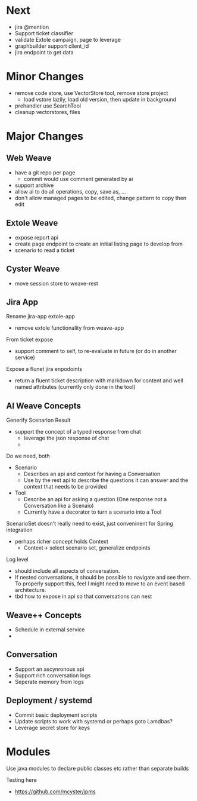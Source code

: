 

# Next

- jira @mention
- Support ticket classifier 
- validate Extole campaign, page to leverage
- graphbuilder support client_id
- jira endpoint to get data

# Minor Changes

- remove code store, use VectorStore tool, remove store project
  - load vstore lazily, load old version, then update in background
- prehandler use SearchTool
- cleanup vectorstores, files

# Major Changes

## Web Weave

- have a git repo per page
  - commit would use comment generated by ai
- support archive
- allow ai to do all operations, copy, save as, ...
- don't allow managed pages to be edited, change pattern to copy then edit

## Extole Weave

- expose report api
- create page endpoint to create an initial listing page to develop from
- scenario to read a ticket


## Cyster Weave

- move session store to weave-rest

## Jira App

Rename jira-app extole-app
- remove extole functionality from weave-app

From ticket expose
- support comment to self, to re-evaluate in future (or do in another service)

Expose a flunet jira enpodoints
-  return a fluent ticket description with markdown for content and well named attributes (currently only done in the tool)

## AI Weave Concepts

Generify Scenarion Result
  - support the concept of a typed response from chat
     - leverage the json response of chat
     - 
Do we need, both
- Scenario
  - Describes an api and context for having a Conversation
  - Use by the rest api to describe the questions it can answer and the context that needs to be provided
- Tool
  - Describe an api for asking a question (One response not a Conversation like a Scenaio)
  - Currently have a decorator to turn a scenario into a Tool

ScenarioSet doesn't really need to exist, just conveninent for Spring integration
- perhaps richer concept holds Context
  - Context-> select scenario set, generalize endpoints
  
Log level
  - should include all aspects of conversation.
  - If nested conversations, it should be possible to navigate and see them.  To properly support this, feel I might need to move to an event based architecture.
  - tbd how to expose in api so that conversations can nest

## Weave++ Concepts

- Schedule in external service
- 

## Conversation

- Support an ascynronous api
- Support rich conversation logs
- Seperate memory from logs

## Deployment / systemd

- Commit basic deployment scripts
- Update scripts to work with systemd or perhaps goto Lamdbas?
- Leverage secret store for keys

# Modules

Use java modules to declare public classes etc rather than separate builds

Testing here
- https://github.com/mcyster/jpms



